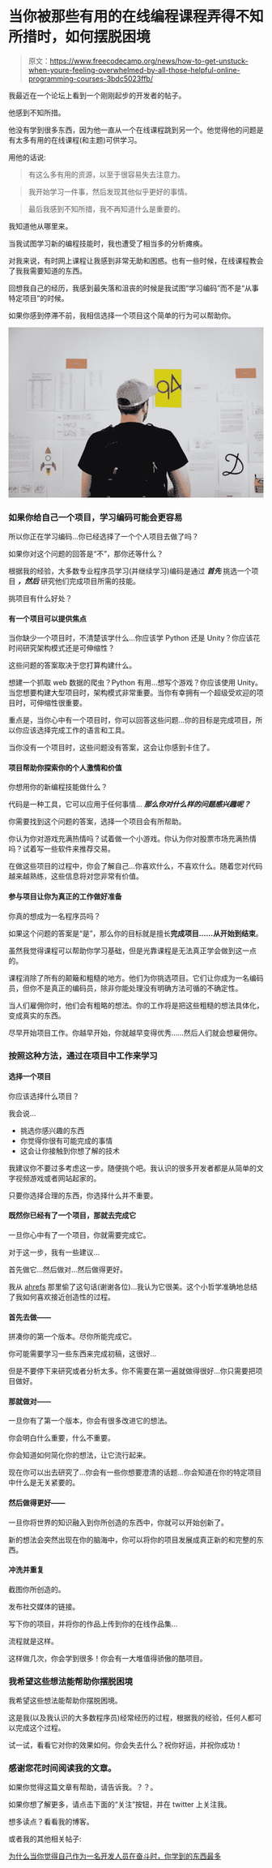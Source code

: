 # 当你被那些有用的在线编程课程弄得不知所措时，如何摆脱困境

> 原文：<https://www.freecodecamp.org/news/how-to-get-unstuck-when-youre-feeling-overwhelmed-by-all-those-helpful-online-programming-courses-3bdc5023ffb/>

我最近在一个论坛上看到一个刚刚起步的开发者的帖子。

他感到不知所措。

他没有学到很多东西，因为他一直从一个在线课程跳到另一个。他觉得他的问题是有太多有用的在线课程(和主题)可供学习。

用他的话说:

> 有这么多有用的资源，以至于很容易失去注意力。

> 我开始学习一件事，然后发现其他似乎更好的事情。

> 最后我感到不知所措，我不再知道什么是重要的。

我知道他从哪里来。

当我试图学习新的编程技能时，我也遭受了相当多的分析瘫痪。

对我来说，有时网上课程让我感到非常无助和困惑。也有一些时候，在线课程教会了我我需要知道的东西。

回想我自己的经历，我感到最失落和沮丧的时候是我试图“学习编码”而不是“从事特定项目”的时候。

如果你感到停滞不前，我相信选择一个项目这个简单的行为可以帮助你。

![NUXUpUTAX1aGuT94C21gtmGUceQfqKn1afJE](img/8ef947a89577bc7e25436c264bdcfa63.png)

### 如果你给自己一个项目，学习编码可能会更容易

所以你正在学习编码…你已经选择了一个个人项目去做了吗？

如果你对这个问题的回答是“不”，那你还等什么？

根据我的经验，大多数专业程序员学习(并继续学习)编码是通过 ***首先*** 挑选一个项目 ***，然后*** 研究他们完成项目所需的技能。

挑项目有什么好处？

#### 有一个项目可以提供焦点

当你缺少一个项目时，不清楚该学什么…你应该学 Python 还是 Unity？你应该花时间研究架构模式还是可伸缩性？

这些问题的答案取决于您打算构建什么。

想建一个抓取 web 数据的爬虫？Python 有用…想写个游戏？你应该使用 Unity。当您想要构建大型项目时，架构模式非常重要。当你有幸拥有一个超级受欢迎的项目时，可伸缩性很重要。

重点是，当你心中有一个项目时，你可以回答这些问题…你的目标是完成项目，所以你应该选择完成工作的语言和工具。

当你没有一个项目时，这些问题没有答案，这会让你感到卡住了。

#### 项目帮助你探索你的个人激情和价值

你想用你的新编程技能做什么？

代码是一种工具，它可以应用于任何事情… ***那么你对什么样的问题感兴趣呢？***

你需要找到这个问题的答案，选择一个项目会有所帮助。

你认为你对游戏充满热情吗？试着做一个小游戏。你认为你对股票市场充满热情吗？试着写一些软件来推荐交易。

在做这些项目的过程中，你会了解自己…你喜欢什么，不喜欢什么。随着您对代码越来越熟练，这些信息将对您非常有价值。

#### 参与项目让你为真正的工作做好准备

你真的想成为一名程序员吗？

如果这个问题的答案是“是”，那么你的目标就是擅长**完成项目……从开始到结束**。

虽然我觉得课程可以帮助你学习基础，但是光靠课程是无法真正学会做到这一点的。

课程消除了所有的颠簸和粗糙的地方。他们为你挑选项目。它们让你成为一名编码员，但你不是真正的编码员，除非你能处理没有明确方法可循的不确定性。

当人们雇佣你时，他们会有粗略的想法。你的工作将是把这些粗糙的想法具体化，变成真实的东西。

尽早开始项目工作。你越早开始，你就越早变得优秀……然后人们就会想雇佣你。

### 按照这种方法，通过在项目中工作来学习

#### 选择一个项目

你应该选择什么项目？

我会说…

*   挑选你感兴趣的东西
*   你觉得你很有可能完成的事情
*   这会让你接触到你想了解的技术

我建议你不要过多考虑这一步。随便挑个吧。我认识的很多开发者都是从简单的文字视频游戏或者网站起家的。

只要你选择合理的东西，你选择什么并不重要。

#### 既然你已经有了一个项目，那就去完成它

一旦你心中有了一个项目，你就需要完成它。

对于这一步，我有一些建议…

首先做它…然后做对…然后做得更好。

我从 [ahrefs](https://ahrefs.com/jobs) 那里偷了这句话(谢谢各位)…我认为它很美。这个小哲学准确地总结了我如何喜欢接近创造性的过程。

#### 首先去做——

拼凑你的第一个版本。尽你所能完成它。

你可能需要学习一些东西来完成初稿，这很好…

但是不要停下来研究或者分析太多。你不需要在第一遍就做得很好…你只需要把项目做好。

#### 那就做对——

一旦你有了第一个版本，你会有很多改进它的想法。

你会明白什么重要，什么不重要。

你会知道如何简化你的想法，让它流行起来。

现在你可以出去研究了…你会有一些你想要澄清的话题…你会知道在你的特定项目中什么是无关紧要的。

#### 然后做得更好——

一旦你将世界的知识融入到你所创造的东西中，你就可以开始创新了。

新的想法会突然出现在你的脑海中，你可以将你的项目发展成真正新的和完整的东西。

#### 冲洗并重复

截图你所创造的。

发布社交媒体的链接。

写下你的项目，并将你的作品上传到你的在线作品集…

流程就是这样。

这样做几次，你会学到很多！你会有一大堆值得骄傲的酷项目。

### 我希望这些想法能帮助你摆脱困境

我希望这些想法能帮助你摆脱困境。

这是我(以及我认识的大多数程序员)经常经历的过程，根据我的经验，任何人都可以完成这个过程。

试一试，看看它对你的效果如何。你会失去什么？祝你好运，并祝你成功！

### 感谢您花时间阅读我的文章。

如果你觉得这篇文章有帮助，请告诉我。？？。

如果你想了解更多，请点击下面的“关注”按钮，并在 twitter 上关注我。

想多读点？看看我的博客。

或者我的其他相关帖子:

[为什么当你觉得自己作为一名开发人员在奋斗时，你学到的东西最多](https://medium.freecodecamp.org/why-you-learn-the-most-when-you-feel-like-youre-struggling-as-a-developer-7513327c8ee4)